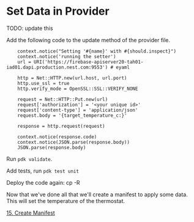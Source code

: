 # Set Data in Provider

TODO: update this

Add the following code to the update method of the provider file.

```
    context.notice("Setting '#{name}' with #{should.inspect}")
    context.notice('running the setter')
    url = URI('https://firebase-apiserver20-tah01-iad01.dapi.production.nest.com:9553') # eyaml

    http = Net::HTTP.new(url.host, url.port)
    http.use_ssl = true
    http.verify_mode = OpenSSL::SSL::VERIFY_NONE

    request = Net::HTTP::Put.new(url)
    request['authorization'] = '<your unique id>'
    request['content-type'] = 'application/json'
    request.body = '{target_temperature_c:}'

    response = http.request(request)

    context.notice(response.code)
    context.notice(JSON.parse(response.body))
    JSON.parse(response.body)
```

Run ```pdk validate```.

Add tests, run ```pdk test unit```

Deploy the code again: cp -R

Now that we've done all that we'll create a manifest to apply some data. This will set the temperature of the thermostat.

[15. Create Manifest](../15-create-manifest)
